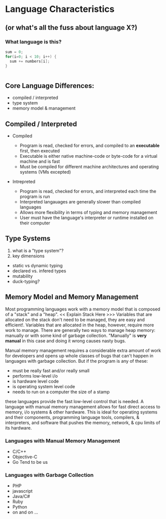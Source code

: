 # Language Characteristics
## (or what's all the fuss about language X?)


### What language is this?
```c
sum = 0;
for(i=0; i < 10; i++) {
  sum += numbers[i];
}



```


## Core Language Differences:
- compiled / interpreted
- type system
- memory model & management


## Compiled / Interpreted
- Compiled
  - Program is read, checked for errors, and compiled to an __executable__ first, then executed
  - Executable is either native machine-code or byte-code for a virtual machine and is fast
  - Must be compiled for different machine architectures and operating systems (VMs excepted)
  
- Intrepreted
  - Program is read, checked for errors, and interpreted each time the program is run
  - Interpreted langauages are generally slower than compiled languages
  - Allows more flexibility in terms of typing and memory management
  - User must have the language's interpreter or runtime installed on their computer

## Type Systems
1. what is a "type system"?
1. key dimensions
  - static vs dynamic typing
  - declared vs. infered types
  - mutability
  - duck-typing?
  
## Memory Model and Memory Management
Most programming languages work with a memory model that is composed of a "stack" and a "heap". << Explain Stack Here >>>
Variables that are allocated on the stack don't need to be managed, they are easy and efficient!. Variables that are
allocated in the heap, however, require more work to manage. There are generally two ways to manage heap memory:
manually or with some kind of garbage collection. "Manually" is __very manual__ in this case and doing it wrong causes
nasty bugs.

Manual memory management requires a considerable extra amount of work for developers and opens up whole classes of
bugs that can't happen in languages with garbage collection. But if the program is any of these:
- must be really fast and/or really small
- performs low-level i/o
- is hardware level code
- is operating system level code
- needs to run on a computer the size of a stamp

these languages provide the fast low-level control that is needed. A language with manual memory management allows
for fast direct access to memory, i/o systems & other hardware. This is ideal for operating systems and their
components, programming language tools, compilers, & interpreters, and software that pushes the memory, network, & 
cpu limits of its hardware.

### Languages with Manual Memory Management
- C/C++
- Objective-C
- Go
Tend to be us

### Languages with Garbage Collection
- PHP
- javascript
- Java/C#
- Ruby
- Python
- on and on ...

  
